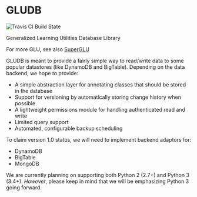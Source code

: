 GLUDB
=============

![Travis CI Build State](https://travis-ci.org/memphis-iis/GLUDB.svg?branch=master)

Generalized Learning Utilities Database Library

For more GLU, see also
[SuperGLU](https://github.com/GeneralizedLearningUtilities/SuperGLU)

GLUDB is meant to provide a fairly simple way to read/write data to some
popular datastores (like DynamoDB and BigTable). Depending on the data
backend, we hope to provide:


* A simple abstraction layer for annotating classes that should be stored in
  the database
* Support for versioning by automatically storing change history when possible
* A lightweight permissions module for handling authenticated read and write
* Limited query support
* Automated, configurable backup scheduling

To claim version 1.0 status, we will need to implement backend adaptors for:
* DynamoDB
* BigTable
* MongoDB

We are currently planning on supporting both Python 2 (2.7+) and Python 3
(3.4+). *However*, please keep in mind that we will be emphasizing Python 3
going forward.
